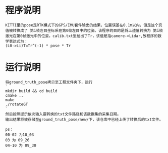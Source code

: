 # 程序说明
    KITTI里的pose是RTK模式下的GPS/IMU套件输出的结果，位置误差在0.1m以内，但是这个真值被转换成了 第i帧左目坐标系在第0帧左目中的位姿。该程序的目的是将上述值转换为 第i帧激光在第0帧激光中的位姿。calib.txt里给出了Tr，该值是指camere->Lidar,故程序的数学表达式为：
    (L0->Li)T=Tr^(-1) * pose * Tr

# 运行说明
    将ground_truth_pose拷贝至工程文件夹下，运行
    `
    mkdir build && cd build
    cmake ..
    make 
    ./rotateGT 
    `
    然后按照提示依次输入要转换的txt文件路径和该数据集的采集日期。
    输出结果将被存储至ground_truth_pose/new/下，该仓库中已经上传了转换后的txt文件。

    ps：
    00-02 为10_03
    03 为 09_26
    04-10 为 09_30